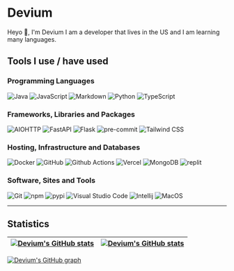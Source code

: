 # Devium

Heyo 👋, I'm Devium I am a developer that lives in the US and I am learning many languages.

## Tools I use / have used

### Programming Languages

![Java](https://img.shields.io/badge/Java-007396?logo=Java&logoColor=white)
![JavaScript](https://img.shields.io/badge/JavaScript-F7DF1E?logo=JavaScript&logoColor=white)
![Markdown](https://img.shields.io/badge/Markdown-000000?logo=Markdown&logoColor=white)
![Python](https://img.shields.io/badge/Python-FFD43B?logo=Python&logoColor=blue)
![TypeScript](https://img.shields.io/badge/TypeScript-3178C6?logo=TypeScript&logoColor=white)

### Frameworks, Libraries and Packages

![AIOHTTP](https://img.shields.io/badge/AIOHTTP-2C5BB4?logo=AIOHTTP&logoColor=white)
![FastAPI](https://img.shields.io/badge/FastAPI-009688?logo=FastAPI&logoColor=white)
![Flask](https://img.shields.io/badge/Flask-000000?logo=Flask&logoColor=white)
![pre-commit](https://img.shields.io/badge/pre-commit-FAB040?logo=pre-commit&logoColor=white)
![Tailwind CSS](https://img.shields.io/badge/Tailwind%20CSS-06B6D4?logo=Tailwind%20CSS&logoColor=white)

### Hosting, Infrastructure and Databases

![Docker](https://img.shields.io/badge/Docker-2496ED?logo=Docker&logoColor=white)
![GitHub](https://img.shields.io/badge/GitHub-181717?logo=GitHub&logoColor=white)
![Github Actions](https://img.shields.io/badge/Github%20Actions-2088FF?logo=Github%20Actions&logoColor=white)
![Vercel](https://img.shields.io/badge/Vercel-000000?logo=Vercel&logoColor=white)
![MongoDB](https://img.shields.io/badge/MongoDB-4DB33d?logo=MongoDB&logoColor=white)
![replit](https://img.shields.io/badge/replit-4C4C50?logo=replit&logoColor=white)

### Software, Sites and Tools

![Git](https://img.shields.io/badge/Git-F05032?logo=Git&logoColor=white)
![npm](https://img.shields.io/badge/npm-CB3837?logo=npm&logoColor=white)
![pypi](https://img.shields.io/badge/pypi-FFD242?logo=pypi&logoColor=blue)
![Visual Studio Code](https://img.shields.io/badge/Visual%20Studio%20Code-007ACC?logo=Visual%20Studio%20Code&logoColor=white)
![Intellij](https://img.shields.io/badge/Intellij-000000?logo=intellij-idea&logoColor=white)
![MacOS](https://img.shields.io/badge/MacOS-000000?logo=macos&logoColor=white)

---

## Statistics

| <a href="https://github.com/anuraghazra/github-readme-stats"><img src="https://github-readme-stats.vercel.app/api/?username=devium335&theme=midnight-purple&count_private=true&include_all_commits=true&show_icons=true&hide_border=true" alt="Devium's GitHub stats" align="center" /></a> | <a href="https://github.com/anuraghazra/github-readme-stats"><img src="https://github-readme-stats.vercel.app/api/top-langs?username=devium335&theme=midnight-purple&count_private=true&exclude_repo=obsidi&layout=compact&langs_count=10&hide_border=true" alt="Devium's GitHub stats" align="center" /></a> |
| ----------------------------------------------------------------------------------------------------------------------------------------------------------------------------------------------------------------------------------------------------------------------------------------------------- | ----------------------------------------------------------------------------------------------------------------------------------------------------------------------------------------------------------------------------------------------------------------------------------------------------------------------- |

[![Devium's GitHub graph](https://activity-graph.herokuapp.com/graph?username=Devium&bg_color=000000&color=9745f5&line=9745f5&point=FFFFFF&hide_border=true)](https://github.com/ashutosh00710/github-readme-logoity-graph)
